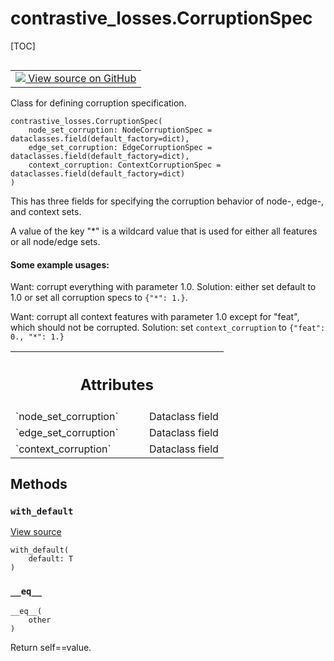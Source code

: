 <!-- lint-g3mark -->

# contrastive_losses.CorruptionSpec

[TOC]

<!-- Insert buttons and diff -->

<table class="tfo-notebook-buttons tfo-api nocontent" align="left">
<td>
  <a target="_blank" href="https://github.com/tensorflow/gnn/tree/master/tensorflow_gnn/models/contrastive_losses/layers.py#L36-L82">
    <img src="https://www.tensorflow.org/images/GitHub-Mark-32px.png" />
    View source on GitHub
  </a>
</td>
</table>

Class for defining corruption specification.

<pre class="devsite-click-to-copy prettyprint lang-py tfo-signature-link">
<code>contrastive_losses.CorruptionSpec(
    node_set_corruption: NodeCorruptionSpec = dataclasses.field(default_factory=dict),
    edge_set_corruption: EdgeCorruptionSpec = dataclasses.field(default_factory=dict),
    context_corruption: ContextCorruptionSpec = dataclasses.field(default_factory=dict)
)
</code></pre>

<!-- Placeholder for "Used in" -->

This has three fields for specifying the corruption behavior of node-, edge-,
and context sets.

A value of the key "\*" is a wildcard value that is used for either all features
or all node/edge sets.

#### Some example usages:

Want: corrupt everything with parameter 1.0. Solution: either set default to 1.0
or set all corruption specs to `{"*": 1.}`.

Want: corrupt all context features with parameter 1.0 except for "feat", which
should not be corrupted. Solution: set `context_corruption` to `{"feat": 0.,
"*": 1.}`

<!-- Tabular view -->

 <table class="responsive fixed orange">
<colgroup><col width="214px"><col></colgroup>
<tr><th colspan="2"><h2 class="add-link">Attributes</h2></th></tr>

<tr>
<td>
`node_set_corruption`<a id="node_set_corruption"></a>
</td>
<td>
Dataclass field
</td>
</tr><tr>
<td>
`edge_set_corruption`<a id="edge_set_corruption"></a>
</td>
<td>
Dataclass field
</td>
</tr><tr>
<td>
`context_corruption`<a id="context_corruption"></a>
</td>
<td>
Dataclass field
</td>
</tr>
</table>

## Methods

<h3 id="with_default"><code>with_default</code></h3>

<a target="_blank" class="external" href="https://github.com/tensorflow/gnn/tree/master/tensorflow_gnn/models/contrastive_losses/layers.py#L67-L82">View
source</a>

<pre class="devsite-click-to-copy prettyprint lang-py tfo-signature-link">
<code>with_default(
    default: T
)
</code></pre>

<h3 id="__eq__"><code>__eq__</code></h3>

<pre class="devsite-click-to-copy prettyprint lang-py tfo-signature-link">
<code>__eq__(
    other
)
</code></pre>

Return self==value.
